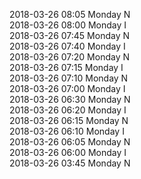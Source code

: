 2018-03-26 08:05 Monday  N  
2018-03-26 08:00 Monday  I  
2018-03-26 07:45 Monday  N  
2018-03-26 07:40 Monday  I  
2018-03-26 07:20 Monday  N  
2018-03-26 07:15 Monday  I  
2018-03-26 07:10 Monday  N  
2018-03-26 07:00 Monday  I  
2018-03-26 06:30 Monday  N  
2018-03-26 06:20 Monday  I  
2018-03-26 06:15 Monday  N  
2018-03-26 06:10 Monday  I  
2018-03-26 06:05 Monday  N  
2018-03-26 06:00 Monday  I  
2018-03-26 03:45 Monday  N  
